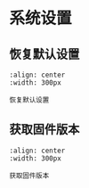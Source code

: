 # 系统设置

## 恢复默认设置

```{figure} media/S_CMD_FFFF.png
:align: center
:width: 300px

恢复默认设置
```

## 获取固件版本
```{figure} media/T_OUT_CVER.png
:align: center
:width: 300px

获取固件版本
```
